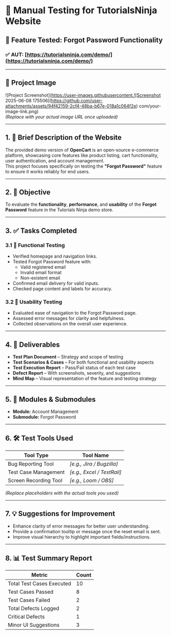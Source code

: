 # 🧪 Manual Testing for TutorialsNinja Website  
## 🔐 Feature Tested: **Forgot Password Functionality**

### ✅ AUT: [https://tutorialsninja.com/demo/](https://tutorialsninja.com/demo/)

---

## 📸 Project Image  
![Project Screenshot](https://user-images.githubusercontent.![Screenshot 2025-06-08 175506](https://github.com/user-attachments/assets/94f42159-2cf4-48ba-b67e-018a1c064f2e)
com/your-image-link.png)  
*_(Replace with your actual image URL once uploaded)_*

---

## 1. 📝 Brief Description of the Website  
The provided demo version of **OpenCart** is an open-source e-commerce platform, showcasing core features like product listing, cart functionality, user authentication, and account management.  
This project focuses specifically on testing the **"Forgot Password"** feature to ensure it works reliably for end users.

---

## 2. 🎯 Objective  
To evaluate the **functionality**, **performance**, and **usability** of the **Forgot Password** feature in the Tutorials Ninja demo store.

---

## 3. ✅ Tasks Completed  

### 3.1 🔧 Functional Testing  
- Verified homepage and navigation links.  
- Tested Forgot Password feature with:
  - Valid registered email  
  - Invalid email format  
  - Non-existent email  
- Confirmed email delivery for valid inputs.  
- Checked page content and labels for accuracy.

### 3.2 👥 Usability Testing  
- Evaluated ease of navigation to the Forgot Password page.  
- Assessed error messages for clarity and helpfulness.  
- Collected observations on the overall user experience.

---

## 4. 📄 Deliverables  
- **Test Plan Document** – Strategy and scope of testing  
- **Test Scenarios & Cases** – For both functional and usability aspects  
- **Test Execution Report** – Pass/Fail status of each test case  
- **Defect Report** – With screenshots, severity, and suggestions  
- **Mind Map** – Visual representation of the feature and testing strategy  

---

## 5. 🧩 Modules & Submodules  
- **Module:** Account Management  
- **Submodule:** Forgot Password  

---

## 6. 🛠️ Test Tools Used  
| Tool Type              | Tool Name         |
|------------------------|-------------------|
| Bug Reporting Tool     | *[e.g., Jira / Bugzilla]* |
| Test Case Management   | *[e.g., Excel / TestRail]* |
| Screen Recording Tool  | *[e.g., Loom / OBS]* |

_(Replace placeholders with the actual tools you used)_

---

## 7. 💡 Suggestions for Improvement  
- Enhance clarity of error messages for better user understanding.  
- Provide a confirmation tooltip or message once the reset email is sent.  
- Improve visual hierarchy to highlight important fields/instructions.

---

## 8. 📊 Test Summary Report  
| Metric                     | Count |
|----------------------------|-------|
| Total Test Cases Executed  | 10    |
| Test Cases Passed          | 8     |
| Test Cases Failed          | 2     |
| Total Defects Logged       | 2     |
| Critical Defects           | 1     |
| Minor UI Suggestions       | 3     |
